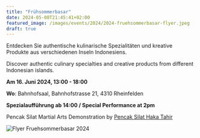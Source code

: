 ```yaml
---
title: "Frühsommerbasar"
date: 2024-05-08T21:45:41+02:00
featured_image: /images/events/2024/2024-fruehsommerbasar-flyer.jpeg
draft: true
---
```


Entdecken Sie authentische kulinarische Spezialitäten und kreative Produkte aus verschiedenen Inseln Indonesiens.

Discover authentic culinary specialties and creative products from different Indonesian islands.


**Am 16. Juni 2024, 13:00 - 18:00**

**Wo**: Bahnhofsaal,
Bahnhofstrasse 21,
4310 Rheinfelden

**Spezialaufführung ab 14:00 / Special Performance at 2pm**

Pencak Silat Martial Arts Demonstration by [Pencak Silat Haka Tahir](https://pencaksilathakatahir.com/)



![Flyer Fruehsommerbasar 2024](/images/events/2024/2024-fruehsommerbasar-flyer.jpeg)

